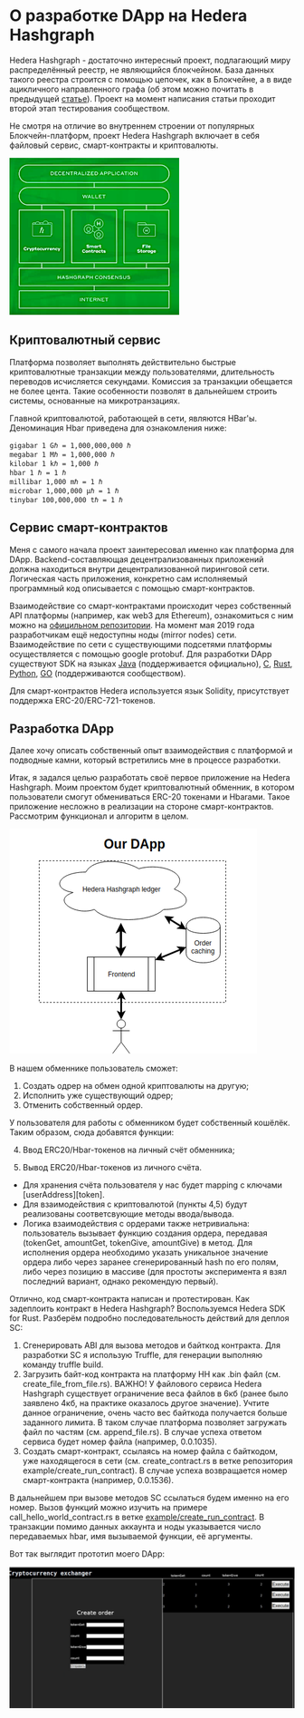 # О разработке DApp на Hedera Hashgraph
Hedera Hashgraph - достаточно интересный проект, подлагающий миру распределённый реестр, не являющийся блокчейном. База данных такого реестра строится с помощью цепочек, как в Блокчейне, а в виде ацикличного направленного графа (об этом можно почитать в предыдущей [статье](https://medium.com/xclbrio/how-to-deploy-smart-contracts-on-hedera-hashgraph-network-tutorial-692ab5b0b42e)). Проект на момент написания статьи проходит второй этап тестирования сообществом.

Не смотря на отличие во внутреннем строении от популярных Блокчейн-платформ, проект Hedera Hashgraph включает в себя файловый сервис, смарт-контракты и криптовалюты.

![img1](img/1.png)

## Криптовалютный сервис
Платформа позволяет выполнять действительно быстрые криптовалютные транзакции между пользователями, длительность переводов исчисляется секундами. Комиссия за транзакции обещается не более цента. Такие особенности позволят в дальнейшем строить системы, основанные на микротранзациях.

Главной криптовалютой, работающей в сети, являются HBar'ы. Деноминация Hbar приведена для ознакомления ниже:
```
gigabar 1 Gℏ = 1,000,000,000 ℏ
megabar 1 Mℏ = 1,000,000 ℏ
kilobar 1 kℏ = 1,000 ℏ
hbar 1 ℏ = 1 ℏ
millibar 1,000 mℏ = 1 ℏ
microbar 1,000,000 μℏ = 1 ℏ
tinybar 100,000,000 tℏ = 1 ℏ
```

## Сервис смарт-контрактов

Меня с самого начала проект заинтересовал именно как платформа для DApp. Backend-составляющая децентрализованных приложений должна находиться внутри децентрализованной пиринговой сети. Логическая часть приложения, конкретно сам исполняемый программный код описывается с помощью смарт-контрактов.

Взаимодействие со смарт-контрактами происходит через собственный API платформы (например, как web3 для Ethereum), ознакомиться с ним можно на [официльном репозитории](https://github.com/hashgraph/hedera). На момент мая 2019 года разработчикам ещё недоступны ноды (mirror nodes) сети. Взаимодействие по сети с существующими подсетями платформы осуществляется с помощью google protobuf. Для разработки DApp существуют SDK на языках [Java](https://github.com/hashgraph/hedera-sdk-java) (поддерживается официально), [C](https://github.com/launchbadge/hedera-sdk-c), [Rust](https://github.com/launchbadge/hedera-sdk-rust), [Python](https://github.com/launchbadge/hedera-sdk-python), [GO](https://github.com/launchbadge/hedera-sdk-go)  (поддерживаются сообществом).

Для смарт-контрактов Hedera используется язык Solidity, присутствует поддержка ERC-20/ERC-721-токенов. 

## Разработка DApp

Далее хочу описать собственный опыт взаимодействия с платформой и подводные камни, который встретились мне в процессе разработки.

Итак, я задался целью разработать своё первое приложение на Hedera Hashgraph.
Моим проектом будет криптовалютный обменник, в котором пользователи смогут обмениваться ERC-20 токенами и Hbarами. Такое приложение несложно в реализации на стороне смарт-контрактов. Рассмотрим функционал и алгоритм в целом.

![img2](img/2.png)

В нашем обменнике пользователь сможет:
1) Создать одрер на обмен одной криптовалюты на другую;
2) Исполнить уже существующий одрер;
3) Отменить собственный ордер.

У пользователя для работы с обменником будет собственный кошёлёк. Таким образом, сюда добавятся функции:

4) Ввод ERC20/Hbar-токенов на личный счёт обменника;

5) Вывод ERC20/Hbar-токенов из личного счёта.

- Для хранения счёта пользователя у нас будет mapping с ключами [userAddress][token]. 
- Для взаимодействия с криптовалютой (пункты 4,5) будут реализованы соответсвующие методы ввода/вывода. 
- Логика взаимодействия с ордерами также нетривиальна: пользователь вызывает функцию создания ордера, передавая (tokenGet, amountGet, tokenGive, amountGive) в метод. Для исполнения ордера необходимо указать уникальное значение ордера либо через заранее сгенерированный hash по его полям, либо через позицию в массиве (для простоты эксперимента я взял последний вариант, однако рекомендую первый).

Отлично, код смарт-контракта написан и протестирован. Как задеплоить контракт в Hedera Hashgraph?
Воспользуемся Hedera SDK for Rust. Разберём подробно последовательность действий для деплоя SC:

1) Сгенерировать ABI для вызова методов и байткод контракта. Для разработки SC я использую Truffle, для генерации выполняю команду truffle build.
2) Загрузить байт-код контракта на платформу HH как .bin файл (см. create_file_from_file.rs). ВАЖНО! У файлового сервиса Hedera Hashgraph существует ограничение веса файлов в 6кб (ранее было заявлено 4кб, на практике оказалось другое значение). Учтите данное ограничение, очень часто вес байткода получается больше заданного лимита. В таком случае платформа позволяет загружать файл по частям (см. append_file.rs).
В случае успеха ответом сервиса будет номер файла (например, 0.0.1035).
3) Создать смарт-контракт, ссылаясь на номер файла с байткодом, уже находящегося в сети (см. create_contract.rs в ветке репозитория example/create_run_contract). В случае успеха возвращается номер смарт-контракта (например, 0.0.1536).

В дальнейшем при вызове методов SC ссылаться будем именно на его номер. Вызов функций можно изучить на примере call_hello_world_contract.rs в ветке [example/create_run_contract](https://github.com/launchbadge/hedera-sdk-rust/tree/example/create_run_contract). В транзакции помимо данных аккаунта и ноды указывается число передаваемых hbar, имя вызываемой функции, её аргументы.

Вот так выглядит прототип моего DApp:

![img3](img/3.png)

